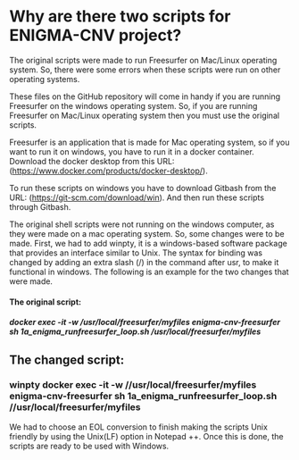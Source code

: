 # Why are there two scripts for ENIGMA-CNV project?
The original scripts were made to run Freesurfer on Mac/Linux operating system. So, there were some errors when these scripts were run on other operating systems.

These files on the GitHub repository will come in handy if you are running Freesurfer on the windows operating system. So, if you are running Freesurfer on Mac/Linux operating system then you must use the original scripts.  

Freesurfer is an application that is made for Mac operating system, so if you want to run it on windows, you have to run it in a docker container. Download the docker desktop from this URL: (https://www.docker.com/products/docker-desktop/). 

To run these scripts on windows you have to download Gitbash from the URL: (https://git-scm.com/download/win). And then run these scripts through Gitbash. 

The original shell scripts were not running on the windows computer, as they were made on a mac operating system. So, some changes were to be made. First, we had to add winpty, it is a windows-based software package that provides an interface similar to Unix. The syntax for binding was changed by adding an extra slash (/) in the command after usr, to make it functional in windows. The following is an example for the two changes that were made. 

#### The original script: 
##### docker exec -it -w /usr/local/freesurfer/myfiles enigma-cnv-freesurfer sh 1a_enigma_runfreesurfer_loop.sh /usr/local/freesurfer/myfiles
## The changed script: 
### winpty docker exec -it -w //usr/local/freesurfer/myfiles enigma-cnv-freesurfer sh 1a_enigma_runfreesurfer_loop.sh //usr/local/freesurfer/myfiles

We had to choose an EOL conversion to finish making the scripts Unix friendly by using the Unix(LF) option in Notepad ++. Once this is done, the scripts are ready to be used with Windows. 
